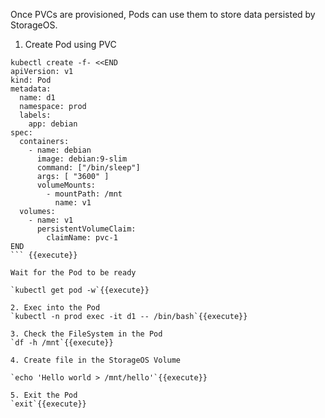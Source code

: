 Once PVCs are provisioned, Pods can use them to store data persisted by
StorageOS.

1. Create Pod using PVC

```
kubectl create -f- <<END
apiVersion: v1
kind: Pod
metadata:
  name: d1
  namespace: prod
  labels:
    app: debian
spec:
  containers:
    - name: debian
      image: debian:9-slim
      command: ["/bin/sleep"]
      args: [ "3600" ]
      volumeMounts:
        - mountPath: /mnt
          name: v1
  volumes:
    - name: v1
      persistentVolumeClaim:
        claimName: pvc-1
END
``` {{execute}}

Wait for the Pod to be ready

`kubectl get pod -w`{{execute}}

2. Exec into the Pod
`kubectl -n prod exec -it d1 -- /bin/bash`{{execute}}

3. Check the FileSystem in the Pod
`df -h /mnt`{{execute}}

4. Create file in the StorageOS Volume

`echo 'Hello world > /mnt/hello'`{{execute}}

5. Exit the Pod
`exit`{{execute}}
